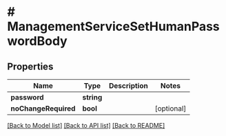 # # ManagementServiceSetHumanPasswordBody

## Properties

Name | Type | Description | Notes
------------ | ------------- | ------------- | -------------
**password** | **string** |  |
**noChangeRequired** | **bool** |  | [optional]

[[Back to Model list]](../../README.md#models) [[Back to API list]](../../README.md#endpoints) [[Back to README]](../../README.md)
